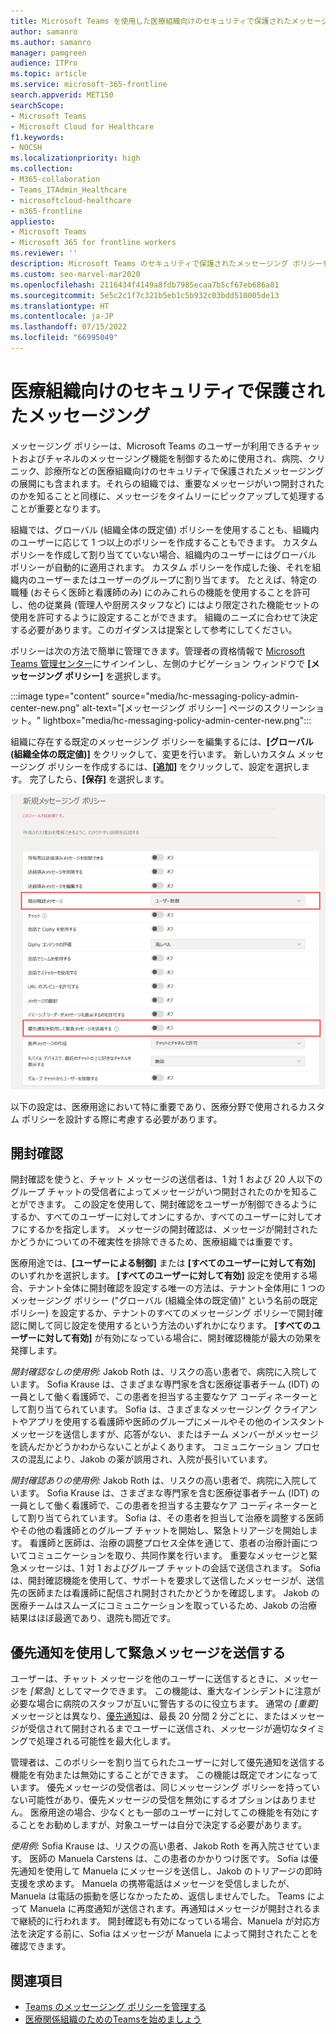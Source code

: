 ```yaml
---
title: Microsoft Teams を使用した医療組織向けのセキュリティで保護されたメッセージング
author: samanro
ms.author: samanro
manager: pamgreen
audience: ITPro
ms.topic: article
ms.service: microsoft-365-frontline
search.appverid: MET150
searchScope:
- Microsoft Teams
- Microsoft Cloud for Healthcare
f1.keywords:
- NOCSH
ms.localizationpriority: high
ms.collection:
- M365-collaboration
- Teams_ITAdmin_Healthcare
- microsoftcloud-healthcare
- m365-frontline
appliesto:
- Microsoft Teams
- Microsoft 365 for frontline workers
ms.reviewer: ''
description: Microsoft Teams のセキュリティで保護されたメッセージング ポリシーを、開封確認と優先通知を使用できるようにカスタマイズする方法を説明します。
ms.custom: seo-marvel-mar2020
ms.openlocfilehash: 2116434f4149a8fdb7985ecaa7b5cf67eb686a81
ms.sourcegitcommit: 5e5c2c1f7c321b5eb1c5b932c03bdd510005de13
ms.translationtype: HT
ms.contentlocale: ja-JP
ms.lasthandoff: 07/15/2022
ms.locfileid: "66995049"
---
```

# <a name="secure-messaging-for-healthcare-organizations"></a>医療組織向けのセキュリティで保護されたメッセージング

メッセージング ポリシーは、Microsoft Teams のユーザーが利用できるチャットおよびチャネルのメッセージング機能を制御するために使用され、病院、クリニック、診療所などの医療組織向けのセキュリティで保護されたメッセージングの展開にも含まれます。それらの組織では、重要なメッセージがいつ開封されたのかを知ることと同様に、メッセージをタイムリーにピックアップして処理することが重要となります。

組織では、グローバル (組織全体の既定値) ポリシーを使用することも、組織内のユーザーに応じて 1 つ以上のポリシーを作成することもできます。 カスタム ポリシーを作成して割り当てていない場合、組織内のユーザーにはグローバル ポリシーが自動的に適用されます。 カスタム ポリシーを作成した後、それを組織内のユーザーまたはユーザーのグループに割り当てます。 たとえば、特定の職種 (おそらく医師と看護師のみ) にのみこれらの機能を使用することを許可し、他の従業員 (管理人や厨房スタッフなど) にはより限定された機能セットの使用を許可するように設定することができます。 組織のニーズに合わせて決定する必要があります。このガイダンスは提案として参考にしてください。

ポリシーは次の方法で簡単に管理できます。管理者の資格情報で [Microsoft Teams 管理センター](https://admin.teams.microsoft.com)にサインインし、左側のナビゲーション ウィンドウで **[メッセージング ポリシー]** を選択します。

 :::image type="content" source="media/hc-messaging-policy-admin-center-new.png" alt-text="[メッセージング ポリシー] ページのスクリーンショット。" lightbox="media/hc-messaging-policy-admin-center-new.png":::
 
 組織に存在する既定のメッセージング ポリシーを編集するには、**[グローバル (組織全体の既定値)]** をクリックして、変更を行います。 新しいカスタム メッセージング ポリシーを作成するには、**[追加]** をクリックして、設定を選択します。 完了したら、**[保存]** を選択します。

![メッセージング ポリシー設定のスクリーンショット。](media/hc-messaging-policy.png)

以下の設定は、医療用途において特に重要であり、医療分野で使用されるカスタム ポリシーを設計する際に考慮する必要があります。

## <a name="read-receipts"></a>開封確認

開封確認を使うと、チャット メッセージの送信者は、1 対 1 および 20 人以下のグループ チャットの受信者によってメッセージがいつ開封されたのかを知ることができます。 この設定を使用して、開封確認をユーザーが制御できるようにするか、すべてのユーザーに対してオンにするか、すべてのユーザーに対してオフにするかを指定します。 メッセージの開封確認は、メッセージが開封されたかどうかについての不確実性を排除できるため、医療組織では重要です。

医療用途では、**[ユーザーによる制御]** または **[すべてのユーザーに対して有効]** のいずれかを選択します。 **[すべてのユーザーに対して有効]** 設定を使用する場合、テナント全体に開封確認を設定する唯一の方法は、テナント全体用に 1 つのメッセージング ポリシー ("グローバル (組織全体の既定値)" という名前の既定ポリシー) を設定するか、テナントのすべてのメッセージング ポリシーで開封確認に関して同じ設定を使用するという方法のいずれかになります。 **[すべてのユーザーに対して有効]** が有効になっている場合に、開封確認機能が最大の効果を発揮します。

*開封確認なしの使用例:* Jakob Roth は、リスクの高い患者で、病院に入院しています。  Sofia Krause は、さまざまな専門家を含む医療従事者チーム (IDT) の一員として働く看護師で、この患者を担当する主要なケア コーディネーターとして割り当てられています。  Sofia は、さまざまなメッセージング クライアントやアプリを使用する看護師や医師のグループにメールやその他のインスタント メッセージを送信しますが、応答がない、またはチーム メンバーがメッセージを読んだかどうかわからないことがよくあります。 コミュニケーション プロセスの混乱により、Jakob の薬が誤用され、入院が長引いています。

*開封確認ありの使用例:* Jakob Roth は、リスクの高い患者で、病院に入院しています。  Sofia Krause は、さまざまな専門家を含む医療従事者チーム (IDT) の一員として働く看護師で、この患者を担当する主要なケア コーディネーターとして割り当てられています。  Sofia は、その患者を担当して治療を調整する医師やその他の看護師とのグループ チャットを開始し、緊急トリアージを開始します。  看護師と医師は、治療の調整プロセス全体を通じて、患者の治療計画についてコミュニケーションを取り、共同作業を行います。  重要なメッセージと緊急メッセージは、1 対 1 およびグループ チャットの会話で送信されます。 Sofia は、開封確認機能を使用して、サポートを要求して送信したメッセージが、送信先の医師または看護師に配信され開封されたかどうかを確認します。 Jakob の医療チームはスムーズにコミュニケーションを取っているため、Jakob の治療結果はほぼ最適であり、退院も間近です。

## <a name="send-urgent-messages-using-priority-notifications"></a>優先通知を使用して緊急メッセージを送信する

ユーザーは、チャット メッセージを他のユーザーに送信するときに、メッセージを *[緊急]* としてマークできます。 この機能は、重大なインシデントに注意が必要な場合に病院のスタッフが互いに警告するのに役立ちます。 通常の *[重要]* メッセージとは異なり、[優先通知](https://support.microsoft.com/article/mark-a-message-as-important-or-urgent-in-teams-ea99d5b6-1317-4550-8d75-86ff14cd4462)は、最長 20 分間 2 分ごとに、またはメッセージが受信されて開封されるまでユーザーに送信され、メッセージが適切なタイミングで処理される可能性を最大化します。

管理者は、このポリシーを割り当てられたユーザーに対して優先通知を送信する機能を有効または無効にすることができます。 この機能は既定でオンになっています。 優先メッセージの受信者は、同じメッセージング ポリシーを持っていない可能性があり、優先メッセージの受信を無効にするオプションはありません。 医療用途の場合、少なくとも一部のユーザーに対してこの機能を有効にすることをお勧めしますが、対象ユーザーは自分で決定する必要があります。

*使用例:* Sofia Krause は、リスクの高い患者、Jakob Roth を再入院させています。 医師の Manuela Carstens は、この患者のかかりつけ医です。  Sofia は優先通知を使用して Manuela にメッセージを送信し、Jakob のトリアージの即時支援を求めます。  Manuela の携帯電話はメッセージを受信しましたが、Manuela は電話の振動を感じなかったため、返信しませんでした。 Teams によって Manuela に再度通知が送信されます。再通知はメッセージが開封されるまで継続的に行われます。 開封確認も有効になっている場合、Manuela が対応方法を決定する前に、Sofia はメッセージが Manuela によって開封されたことを確認できます。

## <a name="related-topics"></a>関連項目

- [Teams のメッセージング ポリシーを管理する](/microsoftteams/messaging-policies-in-teams)
- [医療関係組織のためのTeamsを始めましょう](teams-in-hc.md)

